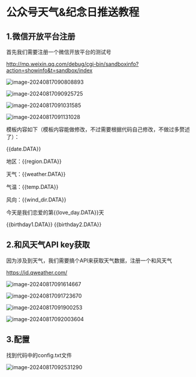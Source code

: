 # 公众号天气&纪念日推送教程
## 1.微信开放平台注册

首先我们需要注册一个微信开放平台的测试号

http://mp.weixin.qq.com/debug/cgi-bin/sandboxinfo?action=showinfo&t=sandbox/index 

![image-20240817090808893](C:\Users\86152\AppData\Roaming\Typora\typora-user-images\image-20240817090808893.png)

![image-20240817090925725](C:\Users\86152\AppData\Roaming\Typora\typora-user-images\image-20240817090925725.png)

![image-20240817091031585](C:\Users\86152\AppData\Roaming\Typora\typora-user-images\image-20240817091031585.png)

![image-20240817091131028](C:\Users\86152\AppData\Roaming\Typora\typora-user-images\image-20240817091131028.png)

模板内容如下（模板内容能做修改，不过需要根据代码自己修改，不做过多赘述了）：

{{date.DATA}} 

地区：{{region.DATA}} 

天气：{{weather.DATA}} 

气温：{{temp.DATA}} 

风向：{{wind_dir.DATA}} 

今天是我们恋爱的第{{love_day.DATA}}天 

{{birthday1.DATA}} 
{{birthday2.DATA}}

## 2.和风天气API key获取

因为涉及到天气，我们需要搞个API来获取天气数据，注册一个和风天气

https://id.qweather.com/

![image-20240817091614667](C:\Users\86152\AppData\Roaming\Typora\typora-user-images\image-20240817091614667.png)

![image-20240817091723670](C:\Users\86152\AppData\Roaming\Typora\typora-user-images\image-20240817091723670.png)

![image-20240817091900253](C:\Users\86152\AppData\Roaming\Typora\typora-user-images\image-20240817091900253.png)

![image-20240817092003604](C:\Users\86152\AppData\Roaming\Typora\typora-user-images\image-20240817092003604.png)

## 3.配置

找到代码中的config.txt文件

![image-20240817092531290](C:\Users\86152\AppData\Roaming\Typora\typora-user-images\image-20240817092531290.png)
